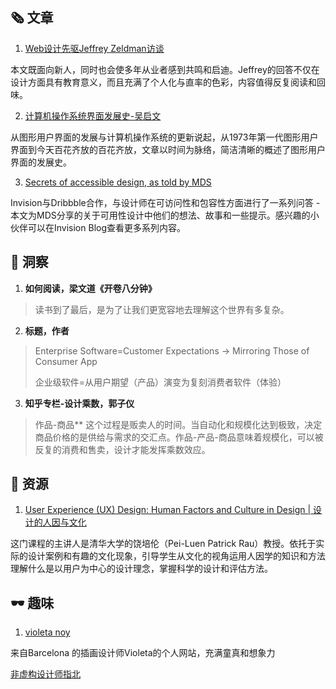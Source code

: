 ##  🗞 文章

1. [Web设计先驱Jeffrey Zeldman访谈](http://www.beforweb.com/node/783)

本文既面向新人，同时也会使多年从业者感到共鸣和启迪。Jeffrey的回答不仅在设计方面具有教育意义，而且充满了个人化与直率的色彩，内容值得反复阅读和回味。

2. [计算机操作系统界面发展史-吴启文](https://read.douban.com/reader/column/190445/chapter/2661650/)  

从图形用户界面的发展与计算机操作系统的更新说起，从1973年第一代图形用户界面到今天百花齐放的百花齐放，文章以时间为脉络，简洁清晰的概述了图形用户界面的发展史。

3. [Secrets of accessible design, as told by MDS](https://www.invisionapp.com/inside-design/secrets-accessible-design-mds/)  

Invision与Dribbble合作，与设计师在可访问性和包容性方面进行了一系列问答 - 本文为MDS分享的关于可用性设计中他们的想法、故事和一些提示。感兴趣的小伙伴可以在Invision Blog查看更多系列内容。

## 💬 洞察

1. **如何阅读，梁文道《开卷八分钟》**

> 读书到了最后，是为了让我们更宽容地去理解这个世界有多复杂。

2. **标题，作者**

> Enterprise Software=Customer Expectations → Mirroring Those of Consumer App
>
> 企业级软件=从用户期望（产品）演变为复刻消费者软件（体验）

3. **知乎专栏-设计乘数，郭子仪**

> 作品-商品** 这个过程是贩卖人的时间。当自动化和规模化达到极致，决定商品价格的是供给与需求的交汇点。作品-产品-商品意味着规模化，可以被反复的消费和售卖，设计才能发挥乘数效应。

## 💎 资源

1. [User Experience (UX) Design: Human Factors and Culture in Design | 设计的人因与文化](https://www.edx.org/course/user-experience-ux-design-human-factors-tsinghuax-70167012x-1) 

这门课程的主讲人是清华大学的饶培伦（Pei-Luen Patrick Rau）教授。依托于实际的设计案例和有趣的文化现象，引导学生从文化的视角运用人因学的知识和方法理解什么是以用户为中心的设计理念，掌握科学的设计和评估方法。

## 🕶 趣味

1. [violeta noy](http://violetanoy.com/?ref=land-book.com)

来自Barcelona 的插画设计师Violeta的个人网站，充满童真和想象力 

[非虚构设计师指北](https://www.yuque.com/lynnete/design)